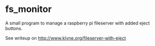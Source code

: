 fs_monitor
==========

A small program to manage a raspberry pi fileserver with added eject buttons.

See writeup on http://www.klyne.org/fileserver-with-eject
